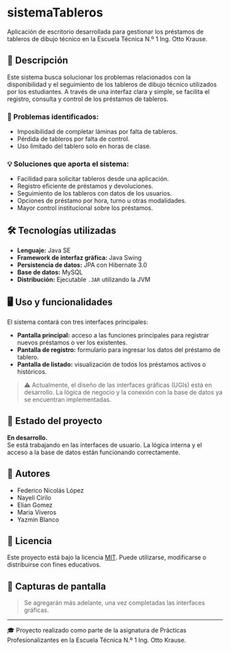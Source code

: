 # sistemaTableros

Aplicación de escritorio desarrollada para gestionar los préstamos de tableros de dibujo técnico en la Escuela Técnica N.º 1 Ing. Otto Krause.

## 📌 Descripción

Este sistema busca solucionar los problemas relacionados con la disponibilidad y el seguimiento de los tableros de dibujo técnico utilizados por los estudiantes. A través de una interfaz clara y simple, se facilita el registro, consulta y control de los préstamos de tableros.

### 🎯 Problemas identificados:
- Imposibilidad de completar láminas por falta de tableros.
- Pérdida de tableros por falta de control.
- Uso limitado del tablero solo en horas de clase.

### 💡 Soluciones que aporta el sistema:
- Facilidad para solicitar tableros desde una aplicación.
- Registro eficiente de préstamos y devoluciones.
- Seguimiento de los tableros con datos de los usuarios.
- Opciones de préstamo por hora, turno u otras modalidades.
- Mayor control institucional sobre los préstamos.

## 🛠 Tecnologías utilizadas

- **Lenguaje:** Java SE  
- **Framework de interfaz gráfica:** Java Swing  
- **Persistencia de datos:** JPA con Hibernate 3.0  
- **Base de datos:** MySQL  
- **Distribución:** Ejecutable `.JAR` utilizando la JVM  

## 🖥️ Uso y funcionalidades

El sistema contará con tres interfaces principales:

- **Pantalla principal:** acceso a las funciones principales para registrar nuevos préstamos o ver los existentes.
- **Pantalla de registro:** formulario para ingresar los datos del préstamo de tablero.
- **Pantalla de listado:** visualización de todos los préstamos activos o históricos.

> ⚠️ Actualmente, el diseño de las interfaces gráficas (UGIs) está en desarrollo. La lógica de negocio y la conexión con la base de datos ya se encuentran implementadas.

## 🚧 Estado del proyecto

**En desarrollo.**  
Se está trabajando en las interfaces de usuario. La lógica interna y el acceso a la base de datos están funcionando correctamente.

## 👥 Autores

- Federico Nicolás López  
- Nayeli Cirilo  
- Elian Gomez  
- Maria Viveros  
- Yazmin Blanco

## 📄 Licencia

Este proyecto está bajo la licencia [MIT](https://opensource.org/licenses/MIT). Puede utilizarse, modificarse o distribuirse con fines educativos.

## 📸 Capturas de pantalla

> Se agregarán más adelante, una vez completadas las interfaces gráficas.

---

🎓 Proyecto realizado como parte de la asignatura de Prácticas Profesionalizantes en la Escuela Técnica N.º 1 Ing. Otto Krause.
